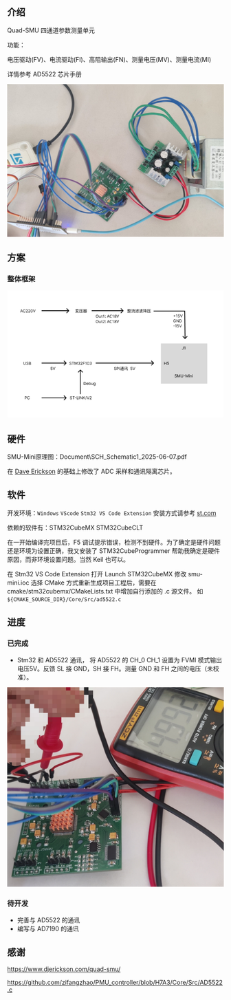 ## 介绍

Quad-SMU 四通道参数测量单元

功能：

电压驱动(FV)、电流驱动(FI)、高阻输出(FN)、测量电压(MV)、测量电流(MI) 

详情参考 AD5522 芯片手册

![test_hardware.jpg](Document/img/test_hardware.jpg)

## 方案

### 整体框架

![develop_hardware](Document/img/develop_hardware.png)

## 硬件

SMU-Mini原理图：Document\SCH_Schematic1_2025-06-07.pdf

在 [Dave Erickson](https://www.djerickson.com/quad-smu/) 的基础上修改了 ADC 采样和通讯隔离芯片。

## 软件

开发环境：`Windows` `VScode` `Stm32 VS Code Extension` 安装方式请参考 [st.com](https://www.st.com/content/st_com/en/campaigns/stm32-vs-code-extension-z11.html)

依赖的软件有：STM32CubeMX STM32CubeCLT

在一开始编译完项目后，F5 调试提示错误，检测不到硬件。为了确定是硬件问题还是环境为设置正确，我又安装了 STM32CubeProgrammer 帮助我确定是硬件原因，而非环境设置问题。当然 Keil 也可以。

在 Stm32 VS Code Extension 打开 Launch STM32CubeMX 修改 smu-mini.ioc 选择 CMake 方式重新生成项目工程后，需要在 cmake/stm32cubemx/CMakeLists.txt 中增加自行添加的 .c 源文件。 如 `${CMAKE_SOURCE_DIR}/Core/Src/ad5522.c`

## 进度

### 已完成

* Stm32 和 AD5522 通讯， 将 AD5522 的 CH_0 CH_1 设置为 FVMI 模式输出电压5V。反馈 SL 接 GND，SH 接 FH。测量 GND 和 FH 之间的电压（未校准）。

![test_FVMI_5V](Document/img/test_FVMI_5V.jpg)

### 待开发

* 完善与 AD5522 的通讯
* 编写与 AD7190 的通讯


## 感谢

https://www.djerickson.com/quad-smu/

https://github.com/zifangzhao/PMU_controller/blob/H7A3/Core/Src/AD5522.c